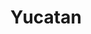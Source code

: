 ---
abv: 8.5%
alt: 
availability: Keg
bitterness: 
description:
gravity: 
hops: 
img: yucatan.jpg
layout: beer
malt: 
modal-id: yucatan
title: Yucatan
on-tap: yup
sourness: 
style: Stout
---